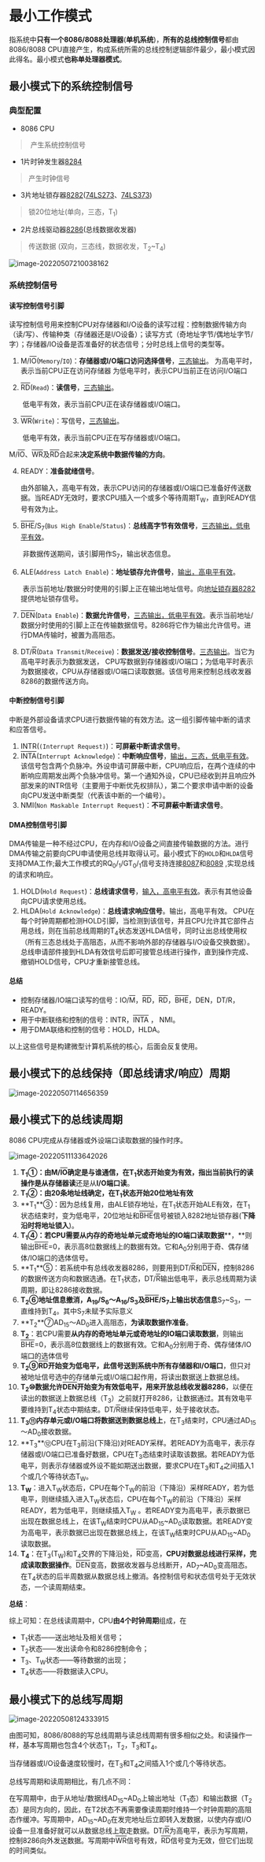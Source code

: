 # 最小工作模式

​	指系统中**只有一个8086/8088处理器**(**单机系统**)，**所有的总线控制信号**都由8086/8088 CPU直接产生，构成系统所需的总线控制逻辑部件最少，最小模式因此得名。最小模式**也称单处理器模式**。  

## 最小模式下的系统控制信号

### 典型配置

- 8086 CPU

> ​	产生系统控制信号

- 1片时钟发生器[8284](../../第八章/8284时钟发生器.md)

> 产生时钟信号

- 3片地址锁存器[8282](../../第八章/8282地址锁存器.md)([74LS273](../../第八章/74LS273.md)、[74LS373](../../第八章/74LS373.md))

> 锁20位地址(单向，三态，T<sub>1</sub>)

- 2片总线驱动器[8286](../../第八章/8286总线驱动器.md)(总线数据收发器)

> 传送数据 (双向，三态线，数据收发，T<sub>2</sub>~T<sub>4</sub>)

![image-20220507210038162](https://cdn.jsdelivr.net/gh/letengzz/Two-C@main/img/PM/Second/202205260929514.png)

### 系统控制信号

#### 读写控制信号引脚

​	读写控制信号用来控制CPU对存储器和I/O设备的读写过程：控制数据传输方向（读/写）、传输种类（存储器还是I/O设备）；读写方式（奇地址字节/偶地址字节/字）；存储器/IO设备是否准备好的状态信号；分时总线上信号的类型等。

1. M/<SPAN style="TEXT-DECORATION: overline">IO</SPAN>(`Memory`/`IO`)：**存储器或I/O端口访问选择信号**，[三态输出](../引脚/引脚信号传输的类型.md)。
         为高电平时，表示当前CPU正在访问存储器
         为低电平时，表示CPU当前正在访问I/O端口

2. <SPAN style="TEXT-DECORATION: overline">RD</SPAN>(`Read`)：**读信号**，[三态输出](../引脚/引脚信号传输的类型.md)。

   ​      低电平有效，表示当前CPU正在读存储器或I/O端口。

3. <SPAN style="TEXT-DECORATION: overline">WR</SPAN>(`Write`)：写信号，[三态输出](../引脚/引脚信号传输的类型.md)。

   ​      低电平有效，表示当前CPU正在写存储器或I/O端口。

 M/<SPAN style="TEXT-DECORATION: overline">IO</SPAN>、<SPAN style="TEXT-DECORATION: overline">WR</SPAN>及<SPAN style="TEXT-DECORATION: overline">RD</SPAN>合起来**决定系统中数据传输的方向**。

4. READY：**准备就绪信号**。

   ​      由外部输入，高电平有效，表示CPU访问的存储器或I/O端口已准备好传送数据。当READY无效时，要求CPU插入一个或多个等待周期T<sub>W</sub>，直到READY信号有效为止。

2. <SPAN style="TEXT-DECORATION: overline">BHE</SPAN>/S<sub>7</sub>(`Bus High Enable`/`Status`)：**总线高字节有效信号**，[三态输出，低电平有效](../引脚/引脚信号传输的类型.md)。

   ​      非数据传送期间，该引脚用作S<sub>7</sub>，输出状态信息。

3. ALE(`Address Latch Enable`)：**地址锁存允许信号**，[输出，高电平有效](../引脚/引脚信号传输的类型.md)。

   ​      表示当前地址/数据分时使用的引脚上正在输出地址信号。向[地址锁存器8282](../../第八章/8282地址锁存器.md)提供地址锁存信号。

4. <SPAN style="TEXT-DECORATION: overline">DEN</SPAN>(`Data Enable`)：**数据允许信号**，[三态输出，低电平有效](../引脚/引脚信号传输的类型.md)。表示当前地址/数据分时使用的引脚上正在传输数据信号。8286将它作为输出允许信号。进行DMA传输时，被置为高阻态。

5. DT/<SPAN style="TEXT-DECORATION: overline">R</SPAN>(`Data Transmit`/`Receive`)：**数据发送/接收控制信号**。[三态输出](../引脚/引脚信号传输的类型.md)。当它为高电平时表示为数据发送， CPU写数据到存储器或I/O端口；为低电平时表示为数据接收，CPU从存储器或I/O端口读取数据。该信号用来控制总线收发器8286的数据传送方向。

#### 中断控制信号引脚

​     中断是外部设备请求CPU进行数据传输的有效方法。这一组引脚传输中断的请求和应答信号。

1. INTR(`(Interrupt Request)`)：**可屏蔽中断请求信号**。
2. <SPAN style="TEXT-DECORATION: overline">INTA</SPAN>(`Interrupt Acknowledge`)：**中断响应信号**，[输出，三态，低电平有效](../引脚/引脚信号传输的类型.md)。该信号包含两个负脉冲。外设申请可屏蔽中断，CPU响应后，在两个连续的中断响应周期发出两个负脉冲信号。第一个通知外设，CPU已经收到并且响应外部发来的INTR信号（主要用于中断优先权排队），第二个要求申请中断的设备向CPU发送中断类型（代表该中断的一个编号）。
3. NMI(`Non Maskable Interrupt Request`)：**不可屏蔽中断请求信号**。

#### DMA控制信号引脚

​     DMA传输是一种不经过CPU，在内存和I/O设备之间直接传输数据的方法。进行DMA传输之前要向CPU申请使用总线并取得认可。最小模式下的`HOLD`和`HLDA`信号支持DMA工作;最大工作模式的RQ<sub>0</sub>/<sub>1</sub>/GT<sub>0</sub>/<sub>1</sub>信号支持连接[8087](../../第八章/8087算数协处理器.md)和[8089](../../第八章/8089输入输出协处理器.md) ,实现总线的请求和响应。

1. HOLD(`Hold Request`)：**总线请求信号**，[输入，高电平有效](../引脚/引脚信号传输的类型.md)。表示有其他设备向CPU请求使用总线。
2. HLDA(`Hold Acknowledge`)：**总线请求响应信号**。输出，高电平有效。 CPU在每个时钟周期都检测HOLD引脚，当检测到该信号，并且CPU允许其它部件占用总线，则在当前总线周期的T<sub>4</sub>状态发送HLDA信号，同时让出总线使用权（所有三态总线处于高阻态，从而不影响外部的存储器与I/O设备交换数据）。总线申请部件接到HLDA有效信号后即可接管总线进行操作，直到操作完成、撤销HOLD信号，CPU才重新接管总线。

#### 总结

-  控制存储器/IO端口读写的信号：IO/<SPAN style="TEXT-DECORATION: overline">M</SPAN>，<SPAN style="TEXT-DECORATION: overline">RD</SPAN>，<SPAN style="TEXT-DECORATION: overline">RD</SPAN>，<SPAN style="TEXT-DECORATION: overline">BHE</SPAN>，DEN，DT/R，READY。
-  用于中断联络和控制的信号：INTR，<SPAN style="TEXT-DECORATION: overline">INTA</SPAN> ， NMI。
-  用于DMA联络和控制的信号：HOLD，HLDA。

  以上这些信号是构建微型计算机系统的核心，后面会反复使用。

## 最小模式下的总线保持（即总线请求/响应）周期

![image-20220507114656359](https://cdn.jsdelivr.net/gh/letengzz/Two-C@main/img/PM/Second/202205260929572.png)

## 最小模式下的总线读周期

 8086 CPU完成从存储器或外设端口读取数据的操作时序。

![image-20220511133642026](https://cdn.jsdelivr.net/gh/letengzz/Two-C@main/img/PM/Second/202205260929809.png)

1. **T<sub>1</sub>**①：由M/<SPAN style="TEXT-DECORATION: overline">IO</SPAN>确定是与谁通信，在T<sub>1</sub>状态开始变为有效，指出当前执行的读操作是从**存储器读**还是从**I/O端口读**。
2. **T<sub>1</sub>**②：由20条地址线确定，在T<sub>1</sub>状态开始20位**地址有效**
3. **T<sub>1</sub>**③：因为总线复用，由ALE锁存地址，在T<sub>1</sub>状态开始ALE有效，在T<sub>1</sub>状态结束时，变为低电平，20位地址和<SPAN style="TEXT-DECORATION: overline">BHE</SPAN>信号被锁入8282地址锁存器(**下降沿时将地址锁入**)。
4. **T<sub>1</sub>**④：若CPU需要**从内存的奇地址单元或奇地址的IO端口读取数据****，**则输出<SPAN style="TEXT-DECORATION: overline">BHE</SPAN>=0，表示高8位数据线上的数据有效。它和A<sub>0</sub>分别用于奇、偶存储体/IO端口的选体信号。
5. **T<sub>1</sub>**⑤：若系统中有总线收发器8286，则要用到DT/<SPAN style="TEXT-DECORATION: overline">R</SPAN>和<SPAN style="TEXT-DECORATION: overline">DEN</SPAN>，控制8286的数据传送方向和数据选通。在T<sub>1</sub>状态，DT/<SPAN style="TEXT-DECORATION: overline">R</SPAN>输出低电平，表示总线周期为读周期，即让8286接收数据。
6. **T<sub>2</sub>**⑥地址信息撤消，A<sub>19</sub>/S<sub>6</sub>～A<sub>16</sub>/S<sub>3</sub>及<SPAN style="TEXT-DECORATION: overline">BHE</SPAN>/S<sub>7</sub>上输出**状态信息**S<sub>7</sub>~S<sub>3</sub>，一直维持到T<sub>4</sub>。其中S<sub>7</sub>未赋予实际意义
7. **T<sub>2</sub>**⑦AD<sub>15</sub>～AD<sub>0</sub>进入高阻态，**为读取数据作准备**。
8. **T<sub>2</sub>**：若CPU需要**从内存的奇地址单元或奇地址的IO端口读取数据**，则输出<SPAN style="TEXT-DECORATION: overline">BHE</SPAN>=0，表示高8位数据线上的数据有效。它和A<sub>0</sub>分别用于奇、偶存储体/IO端口的选体信号
9. **T<sub>2</sub>**⑨<SPAN style="TEXT-DECORATION: overline">RD</SPAN>开始变为低电平，此信号**送到系统中所有存储器和I/O端口**，但只对被地址信号选中的存储单元或I/O端口起作用，将读出数据送上数据总线。
10. **T<sub>2</sub>**⑩数据允许<SPAN style="TEXT-DECORATION: overline">DEN</SPAN>开始变为有效低电平，用来**开放总线收发器8286**，以便在读出的数据送上数据总线（T<sub>3</sub>）之前就打开8286，让数据通过。其有效电平要维持到T<sub>4</sub>状态中期结束。DT/<SPAN style="TEXT-DECORATION: overline">R</SPAN>继续保持低电平，处于接收状态。
11. **T<sub>3</sub>**⑪**内存单元或I/O端口将数据送到数据总线上**，在T<sub>3</sub>结束时，CPU通过AD<sub>15</sub>～AD<sub>0</sub>接收数据。
12. **T<sub>3</sub>**⑫CPU在T<sub>3</sub>前沿(下降沿)对READY采样。若READY为高电平，表示存储器或I/O端口已准备好数据，CPU在T<sub>3</sub>态结束时读取该数据。若READY为低电平，则表示存储器或外设不能如期送出数据，要求CPU在T<sub>3</sub>和T<sub>4</sub>之间插入1个或几个等待状态T<sub>W</sub>。
13. **T<sub>W</sub>**：进入T<sub>W</sub>状态后，CPU在每个T<sub>W</sub>的前沿（下降沿）采样READY，若为低电平，则继续插入进入T<sub>W</sub>状态后，CPU在每个T<sub>W</sub>的前沿（下降沿）采样READY，若为低电平，则继续插入T<sub>W</sub> 。若READY变为高电平，表示数据已出现在数据总线上，在该T<sub>W</sub>结束时CPU从AD<sub>15</sub>~AD<sub>0</sub>读取数据。若READY变为高电平，表示数据已出现在数据总线上，在该T<sub>W</sub>结束时CPU从AD<sub>15</sub>~AD<sub>0</sub>读取数据。
9. **T<sub>4</sub>**：在T<sub>3</sub>(T<sub>W</sub>)和T<sub>4</sub>交界的下降沿处，<SPAN style="TEXT-DECORATION: overline">RD</SPAN>变高，**CPU对数据总线进行采样，完成读取数据操作**。<SPAN style="TEXT-DECORATION: overline">DEN</SPAN>变高，数据收发器与总线断开，AD<sub>7</sub>~AD<sub>0</sub>变高阻态。在T<sub>4</sub>状态的后半周数据从数据总线上撤消。各控制信号和状态信号处于无效状态，一个读周期结束。

**总结**：

综上可知：在总线读周期中，CPU**由4个时钟周期**组成，在

- T<sub>1</sub>状态——送出地址及相关信号；
- T<sub>2</sub>状态——发出读命令和8286控制命令；
- T<sub>3</sub>、T<sub>W</sub>状态——等待数据的出现；
- T<sub>4</sub>状态——将数据读入CPU。

## 最小模式下的总线写周期

![image-20220508124333915](https://cdn.jsdelivr.net/gh/letengzz/Two-C@main/img/PM/Second/202205260929379.png)

   由图可知，8086/8088的写总线周期与读总线周期有很多相似之处。和读操作一样，基本写周期也包含4个状态T<sub>1</sub>，T<sub>2</sub>，T<sub>3</sub>和T<sub>4</sub>。

当存储器或I/O设备速度较慢时，在T<sub>3</sub>和T<sub>4</sub>之间插入1个或几个等待状态。

总线写周期和读周期相比，有几点不同：

​    在写周期中，由于从地址/数据线AD<sub>15</sub>~AD<sub>0</sub>上输出地址（T<sub>1</sub>态）和输出数据（T<sub>2</sub>态）是同方向的，因此，在T2状态不再需要像读周期时维持一个时钟周期的高阻态作缓冲。写周期中，AD<sub>15</sub>~AD<sub>0</sub>在发完地址后立即转入发数据，以使内存或I/O设备一旦准备好就可以从数据总线上取走数据。DT/<SPAN style="TEXT-DECORATION: overline">R</SPAN>为高电平，表示为写周期，控制8286向外发送数据。
​    写周期中<SPAN style="TEXT-DECORATION: overline">WR</SPAN>信号有效，<SPAN style="TEXT-DECORATION: overline">RD</SPAN>信号变为无效，但它们出现的时间类似。
